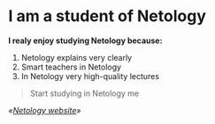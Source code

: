 # I am a student of Netology

**I realy enjoy studying Netology because:**

1. Netology explains very clearly
2. Smart teachers in Netology
3. In Netology very high-quality lectures

> Start studying in Netology me

_«[Netology website](https://netology.ru/)»_



